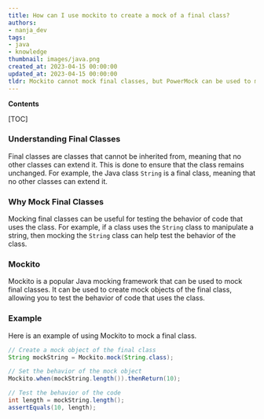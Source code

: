 ```yaml
---
title: How can I use mockito to create a mock of a final class?
authors:
- nanja_dev
tags:
- java
- knowledge
thumbnail: images/java.png
created_at: 2023-04-15 00:00:00
updated_at: 2023-04-15 00:00:00
tldr: Mockito cannot mock final classes, but PowerMock can be used to mock them.
---
```


**Contents**

[TOC]

### Understanding Final Classes

Final classes are classes that cannot be inherited from, meaning that no other classes can extend it. This is done to ensure that the class remains unchanged. For example, the Java class `String` is a final class, meaning that no other classes can extend it.

### Why Mock Final Classes

Mocking final classes can be useful for testing the behavior of code that uses the class. For example, if a class uses the `String` class to manipulate a string, then mocking the `String` class can help test the behavior of the class.

### Mockito

Mockito is a popular Java mocking framework that can be used to mock final classes. It can be used to create mock objects of the final class, allowing you to test the behavior of code that uses the class.

### Example

Here is an example of using Mockito to mock a final class.

```java
// Create a mock object of the final class
String mockString = Mockito.mock(String.class);

// Set the behavior of the mock object
Mockito.when(mockString.length()).thenReturn(10);

// Test the behavior of the code
int length = mockString.length();
assertEquals(10, length);
```

